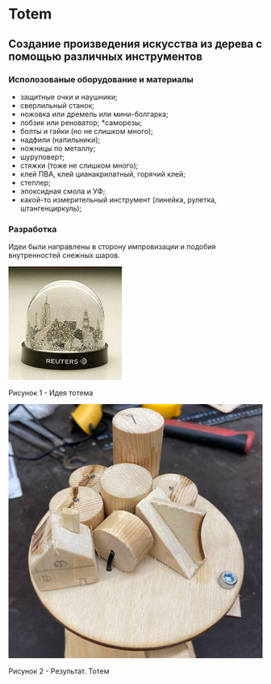 # Totem
## Создание произведения искусства из дерева с помощью различных инструментов

### Исполозованые оборудование и материалы
 * защитные очки и наушники;
 * сверлильный станок;
 * ножовка или дремель или мини-болгарка;
 * лобзик или реноватор;
 *саморезы;
 * болты и гайки (но не слишком много);
 * надфили (напильники);
 * ножницы по металлу;
 * шуруповерт;
 * стяжки (тоже не слишком много);
 * клей ПВА, клей цианакрилатный, горячий клей;
 * степлер;
 * эпоксидная смола и УФ;
 * какой-то измерительный инструмент (линейка, рулетка, штангенциркуль);

### Разработка
Идеи были направлены в сторону импровизации и подобия внутренностей снежных шаров.

![img](Идея.jpeg)

Рисунок 1 - Идея тотема

![img](Результат.jpg)

Рисунок 2 - Результат. Тотем
